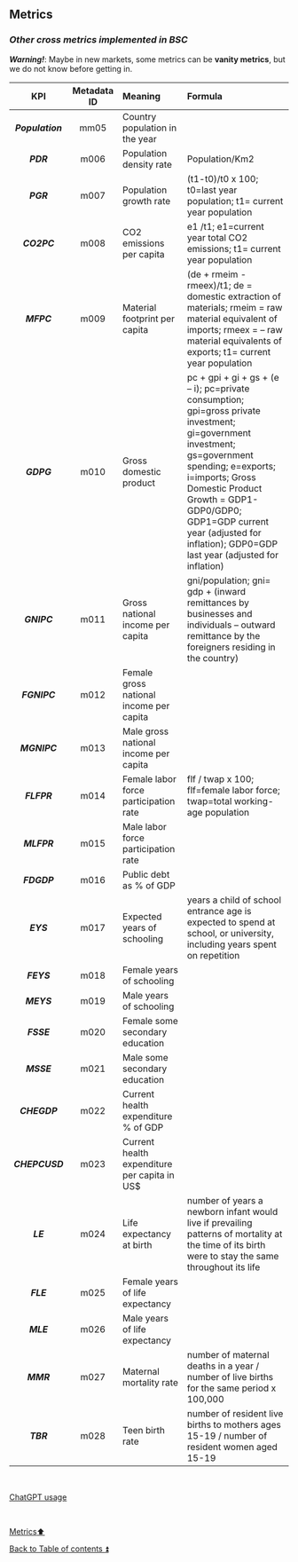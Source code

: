 ## Metrics  

### **_Other cross metrics implemented in BSC_**  

**_Warning!_**: Maybe in new markets, some metrics can be **vanity metrics**, but we do not know before getting in. 

| KPI         | Metadata ID | Meaning                                  | Formula                                                                                                          |
| :---------: | :---------: | :--------------------------------------- | :--------------------------------------------------------------------------------------------------------------- |
| **_Population_** | mm05     | Country population in the year            |                                                                                                                  |
| **_PDR_**        | m006      | Population density rate                   | Population/Km2                                                                                                  |
| **_PGR_**        | m007      | Population growth rate                    | (t1-t0)/t0 x 100; t0=last year population; t1= current year population                                           |
| **_CO2PC_**      | m008      | CO2 emissions per capita                  | e1 /t1; e1=current year total CO2 emissions; t1= current year population                                        |
| **_MFPC_**       | m009      | Material footprint per capita             | (de + rmeim - rmeex)/t1; de = domestic extraction of materials; rmeim = raw material equivalent of imports; rmeex = – raw material equivalents of exports; t1= current year population |
| **_GDPG_**       | m010      | Gross domestic product                    | pc + gpi + gi + gs + (e – i); pc=private consumption; gpi=gross private investment; gi=government investment; gs=government spending; e=exports; i=imports; Gross Domestic Product Growth = GDP1-GDP0/GDP0; GDP1=GDP current year (adjusted for inflation); GDP0=GDP last year (adjusted for inflation) |
| **_GNIPC_**      | m011      | Gross national income per capita          | gni/population; gni= gdp + (inward remittances by businesses and individuals – outward remittance by the foreigners residing in the country) |
| **_FGNIPC_**     | m012      | Female gross national income per capita   |                                                                                                                  |
| **_MGNIPC_**     | m013      | Male gross national income per capita     |                                                                                                                  |
| **_FLFPR_**      | m014      | Female labor force participation rate     | flf / twap x 100; flf=female labor force; twap=total working-age population                                       |
| **_MLFPR_**      | m015      | Male labor force participation rate       |                                                                                                                  |
| **_FDGDP_**      | m016      | Public debt as % of GDP                   |                                                                                                                  |
| **_EYS_**        | m017      | Expected years of schooling               | years a child of school entrance age is expected to spend at school, or university, including years spent on repetition |
| **_FEYS_**       | m018      | Female years of schooling                 |                                                                                                                  |
| **_MEYS_**       | m019      | Male years of schooling                   |                                                                                                                  |
| **_FSSE_**       | m020      | Female some secondary education           |                                                                                                                  |
| **_MSSE_**       | m021      | Male some secondary education             |                                                                                                                  |
| **_CHEGDP_**     | m022      | Current health expenditure % of GDP       |                                                                                                                  |
| **_CHEPCUSD_**   | m023      | Current health expenditure per capita in US$ |                                                                                                                  |
| **_LE_**         | m024      | Life expectancy at birth                   | number of years a newborn infant would live if prevailing patterns of mortality at the time of its birth were to stay the same throughout its life |
| **_FLE_**        | m025      | Female years of life expectancy           |                                                                                                                  |
| **_MLE_**        | m026      | Male years of life expectancy             |                                                                                                                  |
| **_MMR_**        | m027      | Maternal mortality rate                   | number of maternal deaths in a year / number of live births for the same period x 100,000                       |
| **_TBR_**        | m028      | Teen birth rate                           | number of resident live births to mothers ages 15-19 / number of resident women aged 15-19                      |


<p><br></p> 

[ChatGPT usage](../CHATGPT_USAGE.md)  

<p><br></p>

[Metrics:arrow_up:](metrics.md)  

[Back to Table of contents :arrow_double_up:](../README.md)